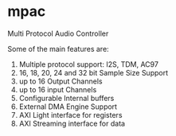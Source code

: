 # mpac
Multi Protocol Audio Controller 


Some of the main features are:
1. Multiple protocol support: I2S, TDM, AC97
2. 16, 18, 20, 24 and 32 bit Sample Size Support
3. up to 16 Output Channels
4. up to 16 input Channels 
5. Configurable Internal buffers 
6. External DMA Engine Support
7. AXI Light interface for registers
8. AXI Streaming interface for data

